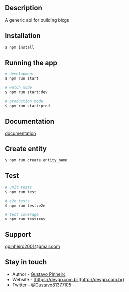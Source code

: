 ## Description

A generic api for building blogs

## Installation

```bash
$ npm install
```

## Running the app

```bash
# development
$ npm run start

# watch mode
$ npm run start:dev

# production mode
$ npm run start:prod
```

## Documentation
[documentation](https://just-js-blog-api.herokuapp.com/api/) 

## Create entity
```bash
$ npm run create entity_name
```

## Test

```bash
# unit tests
$ npm run test

# e2e tests
$ npm run test:e2e

# test coverage
$ npm run test:cov
```

## Support

gpinheiro2001@gmail.com

## Stay in touch

- Author - [Gustavo Pinheiro](gustavo.contato)
- Website - [https://devgp.com.br](http://devgp.com.br)
- Twitter - [@Gustavo81377105](https://twitter.com/Gustavo81377105)
